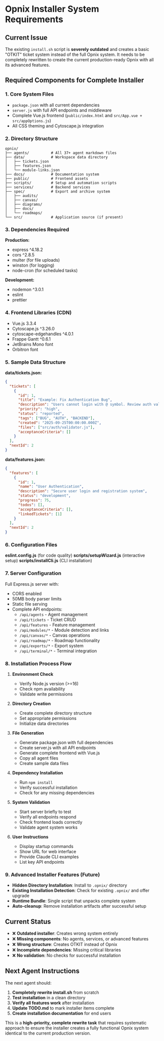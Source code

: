 # Opnix Installer System Requirements

## Current Issue

The existing `install.sh` script is **severely outdated** and creates a basic "OTKIT" ticket system instead of the full Opnix system. It needs to be completely rewritten to create the current production-ready Opnix with all its advanced features.

## Required Components for Complete Installer

### 1. Core System Files
- `package.json` with all current dependencies
- `server.js` with full API endpoints and middleware
- Complete Vue.js frontend (`public/index.html` and `src/App.vue + src/appOptions.js`)
- All CSS theming and Cytoscape.js integration

### 2. Directory Structure
```
opnix/
├── agents/          # All 37+ agent markdown files
├── data/            # Workspace data directory
│   ├── tickets.json
│   ├── features.json
│   └── module-links.json
├── docs/            # Documentation system
├── public/          # Frontend assets
├── scripts/         # Setup and automation scripts
├── services/        # Backend services
├── spec/            # Export and archive system
│   ├── audits/
│   ├── canvas/
│   ├── diagrams/
│   ├── docs/
│   └── roadmaps/
└── src/             # Application source (if present)
```

### 3. Dependencies Required
**Production:**
- express ^4.18.2
- cors ^2.8.5
- multer (for file uploads)
- winston (for logging)
- node-cron (for scheduled tasks)

**Development:**
- nodemon ^3.0.1
- eslint
- prettier

### 4. Frontend Libraries (CDN)
- Vue.js 3.3.4
- Cytoscape.js ^3.26.0
- cytoscape-edgehandles ^4.0.1
- Frappe Gantt ^0.6.1
- JetBrains Mono font
- Orbitron font

### 5. Sample Data Structure

**data/tickets.json:**
```json
{
  "tickets": [
    {
      "id": 1,
      "title": "Example: Fix Authentication Bug",
      "description": "Users cannot login with @ symbol. Review auth validation logic and provide fix. Check /src/auth/validator.js line 45.",
      "priority": "high",
      "status": "reported",
      "tags": ["BUG", "AUTH", "BACKEND"],
      "created": "2025-09-25T00:00:00.000Z",
      "files": ["src/auth/validator.js"],
      "acceptanceCriteria": []
    }
  ],
  "nextId": 2
}
```

**data/features.json:**
```json
{
  "features": [
    {
      "id": 1,
      "name": "User Authentication",
      "description": "Secure user login and registration system",
      "status": "development",
      "progress": 75,
      "todos": [],
      "acceptanceCriteria": [],
      "linkedTickets": [1]
    }
  ],
  "nextId": 2
}
```

### 6. Configuration Files

**eslint.config.js** (for code quality)
**scripts/setupWizard.js** (interactive setup)
**scripts/installCli.js** (CLI installation)

### 7. Server Configuration

Full Express.js server with:
- CORS enabled
- 50MB body parser limits
- Static file serving
- Complete API endpoints:
  - `/api/agents` - Agent management
  - `/api/tickets` - Ticket CRUD
  - `/api/features` - Feature management
  - `/api/modules/*` - Module detection and links
  - `/api/canvas/*` - Canvas operations
  - `/api/roadmap/*` - Roadmap functionality
  - `/api/exports/*` - Export system
  - `/api/terminal/*` - Terminal integration

### 8. Installation Process Flow

1. **Environment Check**
   - Verify Node.js version (>=16)
   - Check npm availability
   - Validate write permissions

2. **Directory Creation**
   - Create complete directory structure
   - Set appropriate permissions
   - Initialize data directories

3. **File Generation**
   - Generate package.json with full dependencies
   - Create server.js with all API endpoints
   - Generate complete frontend with Vue.js
   - Copy all agent files
   - Create sample data files

4. **Dependency Installation**
   - Run `npm install`
   - Verify successful installation
   - Check for any missing dependencies

5. **System Validation**
   - Start server briefly to test
   - Verify all endpoints respond
   - Check frontend loads correctly
   - Validate agent system works

6. **User Instructions**
   - Display startup commands
   - Show URL for web interface
   - Provide Claude CLI examples
   - List key API endpoints

### 9. Advanced Installer Features (Future)

- **Hidden Directory Installation**: Install to `.opnix/` directory
- **Existing Installation Detection**: Check for existing `.opnix/` and offer upgrade
- **Runtime Bundle**: Single script that unpacks complete system
- **Auto-cleanup**: Remove installation artifacts after successful setup

## Current Status

- ❌ **Outdated installer**: Creates wrong system entirely
- ❌ **Missing components**: No agents, services, or advanced features
- ❌ **Wrong structure**: Creates OTKIT instead of Opnix
- ❌ **Incomplete dependencies**: Missing critical libraries
- ❌ **No validation**: No checks for successful installation

## Next Agent Instructions

The next agent should:

1. **Completely rewrite install.sh** from scratch
2. **Test installation** in a clean directory
3. **Verify all features work** after installation
4. **Update TODO.md** to mark installer items complete
5. **Create installation documentation** for end users

This is a **high-priority, complete rewrite task** that requires systematic approach to ensure the installer creates a fully functional Opnix system identical to the current production version.